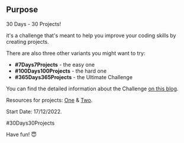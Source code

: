 ## Purpose

30 Days - 30 Projects!

it's a challenge that's meant to help you improve your coding skills by creating projects.

There are also three other variants you might want to try:
- **#7Days7Projects** - the easy one
- **#100Days100Projects** - the hard one
- **#365Days365Projects** - the Ultimate Challenge

You can find the detailed information about the Challenge [on this blog](https://florin-pop.com/blog/2019/09/100-days-100-projects).

Resources for projects: [One](https://florin-pop.com/blog/2019/09/100-days-100-projects) & [Two](https://github.com/MohammedHamzaMalik/100-Days-of-JavaScript-Code).

Start Date: 17/12/2022.

#30Days30Projects

Have fun! :innocent:
